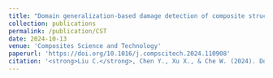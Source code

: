 ```yaml
---
title: "Domain generalization-based damage detection of composite structures powered by structural digital twin"
collection: publications
permalink: /publication/CST
date: 2024-10-13
venue: 'Composites Science and Technology'
paperurl: 'https://doi.org/10.1016/j.compscitech.2024.110908'
citation: '<strong>Liu C.</strong>, Chen Y., Xu X., & Che W. (2024). Domain generalization-based damage detection of composite structures powered by structural digital twin. Composites Science and Technology, 258, Article 110908. https://doi.org/10.1016/j.compscitech.2024.110908.'
---
```

